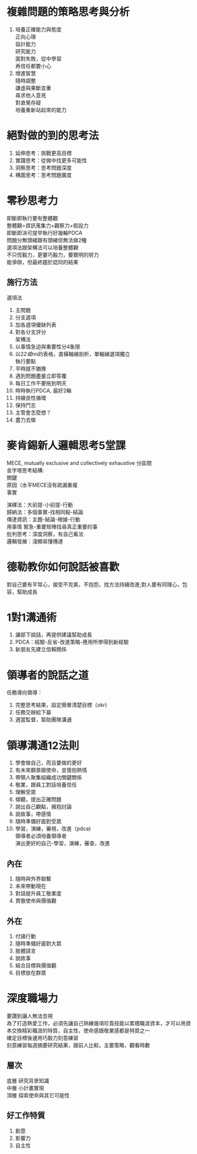 # 複雜問題的策略思考與分析
1. 培養正確能力與態度  
正向心理  
設計能力  
研究能力  
面對失敗，從中學習  
再信任都要小心  
2. 增進智慧  
隨時調整  
謙虛與果斷並重  
尋求他人意見  
對直覺存疑  
培養重新站起來的能力  

# 絕對做的到的思考法
1. 延伸思考：挑戰更高目標  
2. 實踐思考：從做中找更多可能性  
3. 洞察思考：思考問題深度  
4. 構圖思考：思考問題廣度  

# 零秒思考力
即斷即執行要有整體觀  
整體觀=資訊蒐集力+觀察力+假設力   
即斷即決可提早執行好幾輪PDCA  
問題分無頭緒跟有頭緒但無法做2種  
選項法跟架構法可以培養整體觀  
不只恆毅力，更要巧毅力，要聰明的努力  
能爭辯，但最終趨於認同的結果  
## 施行方法  
選項法  
1. 主問題  
2. 分支選項  
3. 加各選項優缺列表  
4. 對各分支評分  
架構法  
1. 以事情急迫與重要性分4象限   
2. 以2*2或n*n的表格，直橫軸線剖析，單軸線選項獨立  
執行要點  
1. 平時就不猶豫  
2. 遇到問題盡量立即答覆  
3. 每日工作不要拖到明天  
4. 時時執行PDCA, 最好2輪  
5. 持續良性循環  
6. 保持鬥志  
7. 主管會怎麼想？  
8. 盡力去做

# 麥肯錫新人邏輯思考5堂課
MECE, mutually exclusive and collectively exhaustive 分區間  
金字塔思考結構:  
關鍵  
原因（水平MECE沒有疏漏重複  
事實 

演繹法：大前提-小前提-行動   
歸納法：多個事實-找相同點-結論  
傳達資訊：主題-結論-根據-行動  
用事情 緊急-重要矩陣找尋真正重要的事  
批判思考：深度洞察，有自己看法  
邏輯發展：淺顯易懂傳達  

# 德勒教你如何說話被喜歡
對自己要有平常心，接受不完美，不抱怨，找方法持續改進;對人要有同理心，包容，幫助成長  

# 1對1溝通術
1. 讓部下說話，再提供建議幫助成長  
2. PDCA：經驗-反省-改進策略-應用所學得到新經驗  
3. 新朋友先建立信賴關係    

# 領導者的說話之道
任務導向領導：  
1. 完整思考結果，設定簡單清楚目標（okr)  
2. 任務交辦給下屬  
3. 適當監督，幫助團隊溝通  

# 領導溝通12法則  
1. 學會做自己，而且要做的更好  
2. 有未來願景跟使命，並懷抱熱情  
3. 帶領人聚集組織成功關鍵關係  
4. 敬業，跟員工對話培養信任  
5. 理解受眾  
6. 傾聽，提出正確問題  
7. 說出自己觀點，擁抱討論  
8. 說故事，帶感情  
9. 隨時準備好面對受眾  
10. 學習，演練，審視，改進（pdca)  
領導者必須培養領導者  
演出更好的自己-學習，演練，審查，改進  
## 內在  
1. 隨時與外界聯繫  
2. 未來帶動現在  
3. 對話提升員工敬業度  
4. 貫徹使命與價值觀  
## 外在  
1. 付諸行動  
2. 隨時準備好面對大眾  
3. 肢體語言  
4. 說故事  
5. 結合目標與價值觀  
6. 目標放在群眾  
 
# 深度職場力
要讚到讓人無法忽視  
為了打造熱愛工作，必須先讓自己熟練幾項珍貴技能以累積職涯資本，才可以用資本交換精彩職涯的特質，自主性，使命感跟敬業感都是特質之一  
確定目標後運用巧毅力刻意練習  
刻意練習每週摘要研究結果，跟前人比較，主要策略，觀看時數  
## 層次
底層 研究背景知識  
中層 小計畫實現  
頂層 探索使命與其它可能性    
## 好工作特質  
1. 創意  
2. 影響力  
3. 自主性  
